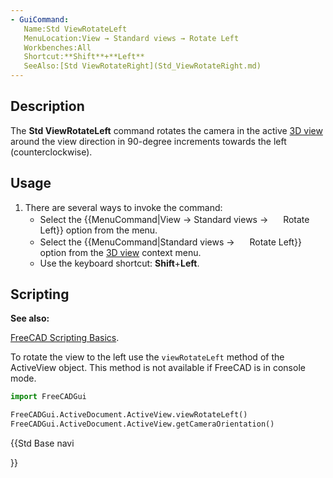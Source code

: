 ```yaml
---
- GuiCommand:
   Name:Std ViewRotateLeft
   MenuLocation:View → Standard views → Rotate Left
   Workbenches:All
   Shortcut:**Shift**+**Left**
   SeeAlso:[Std ViewRotateRight](Std_ViewRotateRight.md)
---
```


## Description

The **Std ViewRotateLeft** command rotates the camera in the active [3D view](3D_view.md) around the view direction in 90-degree increments towards the left (counterclockwise).

## Usage

1.  There are several ways to invoke the command:
    -   Select the {{MenuCommand|View → Standard views → <img src="images/Std_ViewRotateLeft.svg" width=16px> Rotate Left}} option from the menu.
    -   Select the {{MenuCommand|Standard views → <img src="images/Std_ViewRotateLeft.svg" width=16px> Rotate Left}} option from the [3D view](3D_view.md) context menu.
    -   Use the keyboard shortcut: **Shift**+**Left**.

## Scripting


**See also:**

[FreeCAD Scripting Basics](FreeCAD_Scripting_Basics.md).

To rotate the view to the left use the `viewRotateLeft` method of the ActiveView object. This method is not available if FreeCAD is in console mode.


```python
import FreeCADGui

FreeCADGui.ActiveDocument.ActiveView.viewRotateLeft()
FreeCADGui.ActiveDocument.ActiveView.getCameraOrientation()
```





{{Std Base navi

}}  

